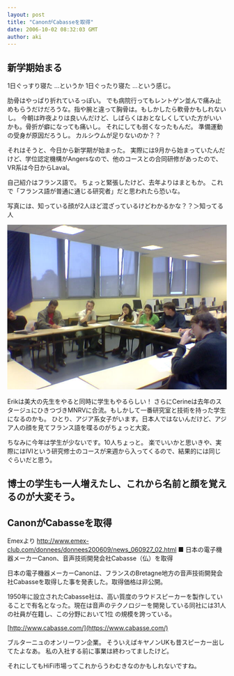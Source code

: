 ```yaml
---
layout: post
title: "CanonがCabasseを取得"
date: 2006-10-02 08:32:03 GMT
author: aki
---
```

## 新学期始まる
1日ぐっすり寝た
…というか
1日ぐったり寝た
…という感じ。

肋骨はやっぱり折れているっぽい。
でも病院行ってもレントゲン並んで痛み止めもらうだけだろうな。指や腕と違って胸骨は。もしかしたら軟骨かもしれないし。
今朝は昨夜よりは良いんだけど、しばらくはおとなしくしていた方がいいかも。骨折が癖になっても痛いし。
それにしても弱くなったもんだ。
準備運動の受身が原因だろうし。
カルシウムが足りないのか？？


それはそうと、今日から新学期が始まった。
実際には9月から始まっていたんだけど、学位認定機構がAngersなので、他のコースとの合同研修があったので、VR系は今日からLaval。

自己紹介はフランス語で。
ちょっと緊張したけど、去年よりはまともか。
これで「フランス語が普通に通じる研究者」だと思われたら恐いな。

写真には、知っている顔が2人ほど混ざっているけどわかるかな？？＞知ってる人

![image054.jpg](/assets/2006/image054.jpg)

Erikは美大の先生をやると同時に学生もやるらしい！
さらにCerineは去年のスタージュにひきつづきMNRVに合流。もしかして一番研究室と技術を持った学生になるのかも。
ひとり、アジア系女子がいます。日本人ではないんだけど、アジア人の顔を見てフランス語を喋るのがちょっと大変。

ちなみに今年は学生が少ないです。10人ちょっと。
楽でいいかと思いきや、実際にはIVIという研究修士のコースが来週から入ってくるので、結果的には同じぐらいだと思う。

博士の学生も一人増えたし、これから名前と顔を覚えるのが大変そう。
----
## CanonがCabasseを取得
Emexより
http://www.emex-club.com/donnees/donnees200609/news_060927_02.html
 ■ 日本の電子機器メーカーCanon、音声技術開発会社Cabasse（仏）を取得

日本の電子機器メーカーCanonは、フランスのBretagne地方の音声技術開発会社Cabasseを取得した事を発表した。取得価格は非公開。

1950年に設立されたCabasse社は、高い質度のラウドスピーカーを製作していることで有名となった。現在は音声のテクノロジーを開発している同社には31人の社員が在籍し、この分野において1位 の規模を誇っている。 

[http://www.cabasse.com/](https://www.cabasse.com/)

ブルターニュのオンリーワン企業。
そういえばキヤノンUKも昔スピーカー出してたよなあ。
私の入社する前に事業は終わってましたけど。

それにしてもHiFi市場ってこれからうわむきなのかもしれないですね。
